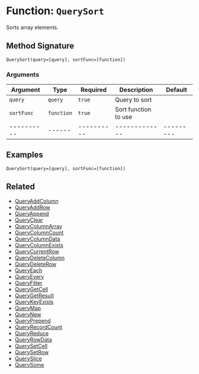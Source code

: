 [comment]: # (Note: This documentation is generated dynamically in the build process.  To modify the contents, change the javadoc on the _invoke method of the BIF class)

# Function: `QuerySort`

Sorts array elements.

## Method Signature
```
QuerySort(query=[query], sortFunc=[function])
```
### Arguments

| Argument | Type | Required | Description | Default |
|----------|------|----------|-------------|---------|
| `query` | `query` | `true` | Query to sort | |
| `sortFunc` | `function` | `true` | Sort function to use | |
|----------|------|----------|-------------|---------|



## Examples

```
QuerySort(query=[query], sortFunc=[function])
```

## Related
  * [QueryAddColumn](QueryAddColumn.md)
  * [QueryAddRow](QueryAddRow.md)
  * [QueryAppend](QueryAppend.md)
  * [QueryClear](QueryClear.md)
  * [QueryColumnArray](QueryColumnArray.md)
  * [QueryColumnCount](QueryColumnCount.md)
  * [QueryColumnData](QueryColumnData.md)
  * [QueryColumnExists](QueryColumnExists.md)
  * [QueryCurrentRow](QueryCurrentRow.md)
  * [QueryDeleteColumn](QueryDeleteColumn.md)
  * [QueryDeleteRow](QueryDeleteRow.md)
  * [QueryEach](QueryEach.md)
  * [QueryEvery](QueryEvery.md)
  * [QueryFilter](QueryFilter.md)
  * [QueryGetCell](QueryGetCell.md)
  * [QueryGetResult](QueryGetResult.md)
  * [QueryKeyExists](QueryKeyExists.md)
  * [QueryMap](QueryMap.md)
  * [QueryNew](QueryNew.md)
  * [QueryPrepend](QueryPrepend.md)
  * [QueryRecordCount](QueryRecordCount.md)
  * [QueryReduce](QueryReduce.md)
  * [QueryRowData](QueryRowData.md)
  * [QuerySetCell](QuerySetCell.md)
  * [QuerySetRow](QuerySetRow.md)
  * [QuerySlice](QuerySlice.md)
  * [QuerySome](QuerySome.md)
